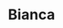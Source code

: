 ---
title: Bianca
artigo: a
picture: /images/b/Bianca.jpg
background: /images/fundos/listradopoa3.jpg
style: style-verde2
description: Bianca é a versão italiana...
full-description: Bianca é a versão italiana para o que seria Branca em Português. O seu significado é literal e refere-se a branca, clara, luminosa, cândida.  Aqui, costumamos chamar de Bi ou Bia e, reza a lenda, que toda Bianca é extrovertida e generosa. Você conhece alguma Bianca assim?
---